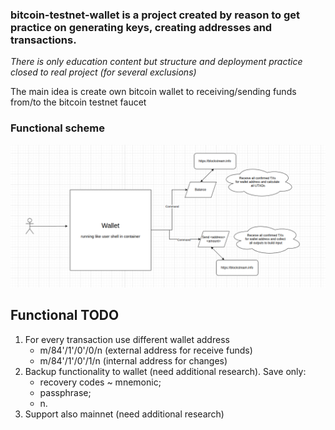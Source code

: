 ### bitcoin-testnet-wallet is a project created by reason to get practice on generating keys, creating addresses and transactions. 
*There is only education content but structure and deployment practice closed to real project (for several exclusions)*

The main idea is create own bitcoin wallet to receiving/sending funds from/to the bitcoin testnet faucet

### Functional scheme
![alt text](image-4.png)

## Functional TODO
1. For every transaction use different wallet address
    - m/84'/1'/0'/0/n (external address for receive funds)
    - m/84'/1'/0'/1/n (internal address for changes)
2. Backup functionality to wallet (need additional research). Save only:
    - recovery codes ~ mnemonic;
    - passphrase;
    - n.
3. Support also mainnet (need additional research)